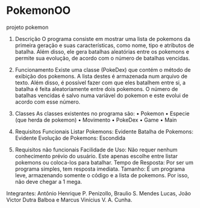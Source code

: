 # PokemonOO
projeto pokemon

1.	Descrição
O programa consiste em mostrar uma lista de pokemons da primeira geração e suas características, como nome, tipo e atributos de batalha. Além disso, ele gera batalhas aleatórias entre os pokemons e permite sua evolução, de acordo com o número de batalhas vencidas.

2.	Funcionamento
Existe uma classe (PokeDex) que contém o método de exibição dos pokemons. A lista destes é armazenada num arquivo de texto. Além disso, é possível fazer com que eles batalhem entre si, a batalha é feita aleatoriamente entre dois pokemons. O número de batalhas vencidas é salvo numa variável do pokemon e este evolui de acordo com esse número. 

3.	Classes
As classes existentes no programa são:
•	Pokemon
•	Especie (que herda de pokemon)
•	Movimento
•	PokeDex
•	Game
•	Main

4.	Requisitos Funcionais
Listar Pokemons: Evidente
Batalha de Pokemons: Evidente
Evolução de Pokemons: Escondida

5.	Requisitos não funcionais
Facilidade de Uso: Não requer nenhum conhecimento prévio do usuário. Este apenas escolhe entre listar pokemons ou coloca-los para batalhar.
Tempo de Resposta: Por ser um programa simples, tem resposta imediata.
Tamanho: É um programa leve, armazenando somente o código e a lista de pokemons. Por isso, não deve chegar a 1 mega.


Integrantes:
Antônio Henrique P. Penizollo,
Braulio S. Mendes Lucas,
João Victor Dutra Balboa e
Marcus Vinícius V. A. Cunha.
